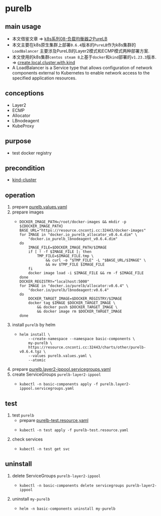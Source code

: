 # purelb

## main usage
* 本文借鉴文章 => [k8s系列08-负载均衡器之PureLB ](https://tinychen.com/20220524-k8s-08-loadbalancer-purelb)
* 本文主要在k8s原生集群上部署`0.6.4`版本的`PureLB`作为k8s集群的`LoadBalancer` 主要涉及PureLB的Layer2模式和ECMP模式两种部署方案.
* 本文使用的k8s集群`centos steam 8`上基于`docker`和`kind`部署的`v1.23.3`版本. => [create.local.cluster.with.kind](/basics/kubernetes/create.local.cluster.with.kind.md)
* A LoadBalancer is a Service type that allows configuration of network components external to Kubernetes to enable network access to the specified application resources.

## conceptions
* Layer2
* ECMP
* Allocator
* LBnodeagent
* KubeProxy

## purpose
* test docker registry

## precondition
* [kind-cluster](/basics/kubernetesernetes/kind-cluster.md)

## operation
1. prepare [purelb.values.yaml](resources/purelb.values.yaml.md)
2. prepare images
    * ```shell
      DOCKER_IMAGE_PATH=/root/docker-images && mkdir -p ${DOCKER_IMAGE_PATH}
      BASE_URL="https://resource.cnconti.cc:32443/docker-images"
      for IMAGE in "docker.io_purelb_allocator_v0.6.4.dim" \
          "docker.io_purelb_lbnodeagent_v0.6.4.dim"
      do
          IMAGE_FILE=$DOCKER_IMAGE_PATH/$IMAGE
          if [ ! -f $IMAGE_FILE ]; then
              TMP_FILE=$IMAGE_FILE.tmp \
                  && curl -o "$TMP_FILE" -L "$BASE_URL/$IMAGE" \
                  && mv $TMP_FILE $IMAGE_FILE
          fi
          docker image load -i $IMAGE_FILE && rm -f $IMAGE_FILE
      done
      DOCKER_REGISTRY="localhost:5000"
      for IMAGE in "docker.io/purelb/allocator:v0.6.4" \
          "docker.io/purelb/lbnodeagent:v0.6.4"
      do
          DOCKER_TARGET_IMAGE=$DOCKER_REGISTRY/$IMAGE
          docker tag $IMAGE $DOCKER_TARGET_IMAGE \
              && docker push $DOCKER_TARGET_IMAGE \
              && docker image rm $DOCKER_TARGET_IMAGE
      done
      ```
4. install `purelb` by helm
    * ```shell
      helm install \
          --create-namespace --namespace basic-components \
          my-purelb \
          https://resource.cnconti.cc:32443/charts/other/purelb-v0.6.4.tgz \
          --values purelb.values.yaml \
          --atomic
      ```
5. prepare [purelb.layer2-ippool.servicegroups.yaml](resources/purelb.layer2-ippool.servicegroups.yaml.md)
6. create ServiceGroups `purelb-layer2-ippool`
    * ```shell
      kubectl -n basic-components apply -f purelb.layer2-ippool.servicegroups.yaml
      ```

## test
1. test `purelb`
    * prepare [purelb-test.resource.yaml](resources/purelb-test.resource.yaml.md)
    * ```shell
      kubectl -n test apply -f purelb-test.resource.yaml
      ```
2. check services
    * ```shell
      kubectl -n test get svc
      ```

## uninstall
1. delete ServiceGroups `purelb-layer2-ippool`
    * ```shell
      kubectl -n basic-components delete servicegroups purelb-layer2-ippool
      ```
2. uninstall `my-purelb`
    * ```shell
      helm -n basic-components uninstall my-purelb
      ```
